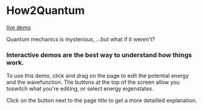 # How2Quantum

[live demo](https://scidev5.github.io/how2quantum/)


Quantum mechanics is mysterious, ...but what if it weren't?

### Interactive demos are the best way to understand how things work.

To use this demo, click and drag on the page to edit the potential energy and the wavefunction.
The buttons at the top of the screen allow you toswitch what you're editing, or select energy eigenstates.

Click on the button next to the page title to get a more detailled explanation.
